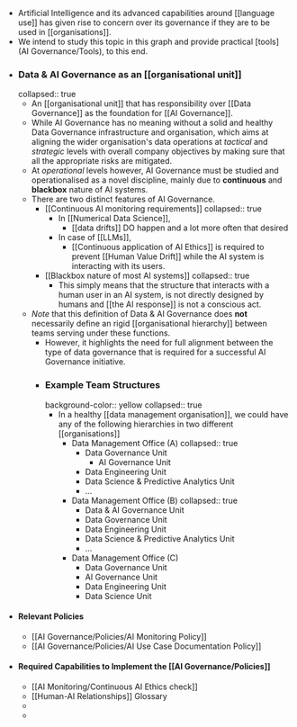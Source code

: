 - Artificial Intelligence and its advanced capabilities around [[language use]] has given rise to concern over its governance if they are to be used in [[organisations]].
- We intend to study this topic in this graph and provide practical [tools](AI Governance/Tools), to this end.
- ### Data & AI Governance as an [[organisational unit]]
  collapsed:: true
	- An [[organisational unit]] that has responsibility over [[Data Governance]] as the foundation for [[AI Governance]].
	- While AI Governance has no meaning without a solid and healthy Data Governance infrastructure and organisation, which aims at aligning the wider organisation's data operations at *tactical* and *strategic* levels with overall company objectives by making sure that all the appropriate risks are mitigated.
	- At *operational* levels however, AI Governance must be studied and operationalised as a novel discipline, mainly due to **continuous** and **blackbox** nature of AI systems.
	- There are two distinct features of AI Governance.
		- [[Continuous AI monitoring requirements]]
		  collapsed:: true
			- In [[Numerical Data Science]],
				- [[data drifts]] DO happen and a lot more often that desired
			- In case of [[LLMs]],
				- [[Continuous application of AI Ethics]] is required to prevent [[Human Value Drift]] while the AI system is interacting with its users.
		- [[Blackbox nature of most AI systems]]
		  collapsed:: true
			- This simply means that the structure that interacts with a human user in an AI system, is not directly designed by humans and [[the AI response]] is not a conscious act.
	- *Note* that this definition of Data & AI Governance does **not** necessarily define an rigid [[organisational hierarchy]] between teams serving under these functions.
		- However, it highlights the need for full alignment between the type of data governance that is required for a successful AI Governance initiative.
		- ### Example Team Structures
		  background-color:: yellow
		  collapsed:: true
			- In a healthy [[data management organisation]], we could have any of the following hierarchies in two different [[organisations]]
				- Data Management Office (A)
				  collapsed:: true
					- Data Governance Unit
						- AI Governance Unit
					- Data Engineering Unit
					- Data Science & Predictive Analytics Unit
					- ...
				- Data Management Office (B)
				  collapsed:: true
					- Data & AI Governance Unit
					- Data Governance Unit
					- Data Engineering Unit
					- Data Science & Predictive Analytics Unit
					- ...
				- Data Management Office (C)
					- Data Governance Unit
					- AI Governance Unit
					- Data Engineering Unit
					- Data Science Unit
- #### Relevant Policies
	- [[AI Governance/Policies/AI Monitoring Policy]]
	- [[AI Governance/Policies/AI Use Case Documentation Policy]]
- #### Required Capabilities to Implement the [[AI Governance/Policies]]
	- [[AI Monitoring/Continuous AI Ethics check]]
	- [[Human-AI Relationships]] Glossary
	-
	-
